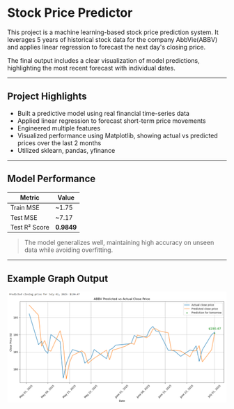 # Stock Price Predictor

This project is a machine learning-based stock price prediction system. It leverages 5 years of historical stock data for the company AbbVie(ABBV) and applies linear regression to forecast the next day's closing price.

The final output includes a clear visualization of model predictions, highlighting the most recent forecast with individual dates.

---

## Project Highlights

- Built a predictive model using real financial time-series data
- Applied linear regression to forecast short-term price movements
- Engineered multiple features
- Visualized performance using Matplotlib, showing actual vs predicted prices over the last 2 months
- Utilized sklearn, pandas, yfinance

---

## Model Performance

| Metric       | Value     |
|--------------|-----------|
| Train MSE    | ~1.75     |
| Test MSE     | ~7.17     |
| Test R² Score| **0.9849**|

> The model generalizes well, maintaining high accuracy on unseen data while avoiding overfitting.

---

## Example Graph Output

![Prediction Plot](abbv_stock_chart.png)

